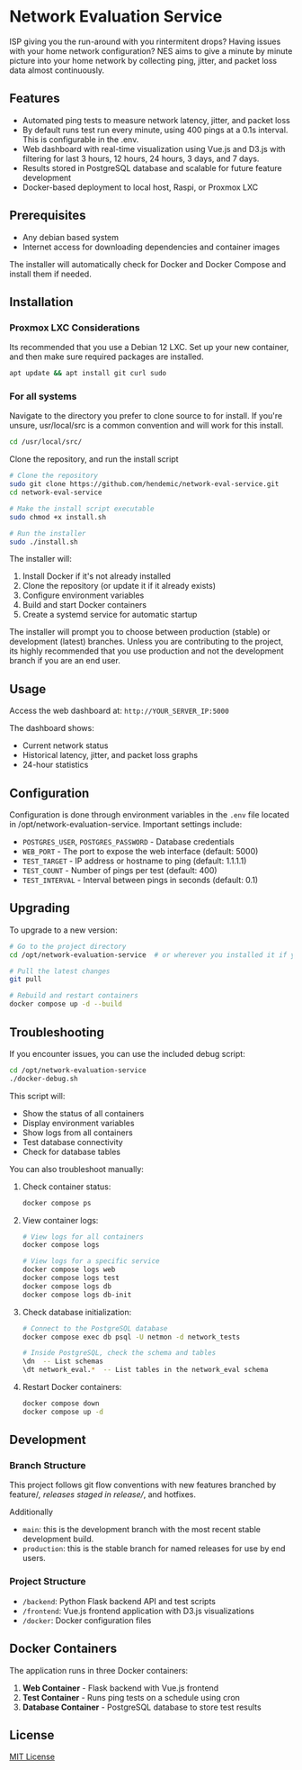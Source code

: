 # Network Evaluation Service

ISP giving you the run-around with you rintermitent drops? Having issues with your home network configuration? NES aims to give a minute by minute picture into your home network by collecting ping, jitter, and packet loss data almost continuously.

## Features

- Automated ping tests to measure network latency, jitter, and packet loss
- By default runs test run every minute, using 400 pings at a 0.1s interval. This is configurable in the .env.
- Web dashboard with real-time visualization using Vue.js and D3.js with filtering for last 3 hours, 12 hours, 24 hours, 3 days, and 7 days.
- Results stored in PostgreSQL database and scalable for future feature development
- Docker-based deployment to local host, Raspi, or Proxmox LXC

## Prerequisites

- Any debian based system
- Internet access for downloading dependencies and container images

The installer will automatically check for Docker and Docker Compose and install them if needed.

## Installation
### Proxmox LXC Considerations
Its recommended that you use a Debian 12 LXC. Set up your new container, and then make sure required packages are installed.
```bash
apt update && apt install git curl sudo
```

### For all systems
Navigate to the directory you prefer to clone source to for install. If you're unsure, usr/local/src is a common convention and will work for this install.
```bash
cd /usr/local/src/
```

Clone the repository, and run the install script
```bash
# Clone the repository
sudo git clone https://github.com/hendemic/network-eval-service.git
cd network-eval-service

# Make the install script executable
sudo chmod +x install.sh

# Run the installer
sudo ./install.sh
```

The installer will:
1. Install Docker if it's not already installed
2. Clone the repository (or update it if it already exists)
3. Configure environment variables
4. Build and start Docker containers
5. Create a systemd service for automatic startup

The installer will prompt you to choose between production (stable) or development (latest) branches. Unless you are contributing to the project, its highly recommended that you use production and not the development branch if you are an end user.

## Usage
Access the web dashboard at: `http://YOUR_SERVER_IP:5000`

The dashboard shows:
- Current network status
- Historical latency, jitter, and packet loss graphs
- 24-hour statistics

## Configuration
Configuration is done through environment variables in the `.env` file located in /opt/network-evaluation-service. Important settings include:

- `POSTGRES_USER`, `POSTGRES_PASSWORD` - Database credentials
- `WEB_PORT` - The port to expose the web interface (default: 5000)
- `TEST_TARGET` - IP address or hostname to ping (default: 1.1.1.1)
- `TEST_COUNT` - Number of pings per test (default: 400)
- `TEST_INTERVAL` - Interval between pings in seconds (default: 0.1)

## Upgrading
To upgrade to a new version:

```bash
# Go to the project directory
cd /opt/network-evaluation-service  # or wherever you installed it if you installed without the install script.

# Pull the latest changes
git pull

# Rebuild and restart containers
docker compose up -d --build
```


## Troubleshooting
If you encounter issues, you can use the included debug script:

```bash
cd /opt/network-evaluation-service
./docker-debug.sh
```

This script will:
- Show the status of all containers
- Display environment variables
- Show logs from all containers
- Test database connectivity
- Check for database tables

You can also troubleshoot manually:

1. Check container status:
   ```bash
   docker compose ps
   ```

2. View container logs:
   ```bash
   # View logs for all containers
   docker compose logs

   # View logs for a specific service
   docker compose logs web
   docker compose logs test
   docker compose logs db
   docker compose logs db-init
   ```

3. Check database initialization:
   ```bash
   # Connect to the PostgreSQL database
   docker compose exec db psql -U netmon -d network_tests

   # Inside PostgreSQL, check the schema and tables
   \dn  -- List schemas
   \dt network_eval.*  -- List tables in the network_eval schema
   ```

4. Restart Docker containers:
   ```bash
   docker compose down
   docker compose up -d
   ```

## Development
### Branch Structure
This project follows git flow conventions with new features branched by feature/*, releases staged in release/*, and hotfixes.

Additionally
- `main`: this is the development branch with the most recent stable development build.
- `production`: this is the stable branch for named releases for use by end users.

### Project Structure
- `/backend`: Python Flask backend API and test scripts
- `/frontend`: Vue.js frontend application with D3.js visualizations
- `/docker`: Docker configuration files

## Docker Containers
The application runs in three Docker containers:
1. **Web Container** - Flask backend with Vue.js frontend
2. **Test Container** - Runs ping tests on a schedule using cron
3. **Database Container** - PostgreSQL database to store test results


## License
[MIT License](LICENSE)
